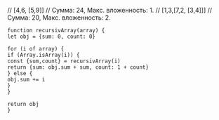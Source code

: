 // [4,6, [5,9]] // Сумма: 24, Макс. вложенность: 1.
// [1,3,[7,2, [3,4]]] // Сумма: 20, Макс. вложенность: 2.

```
function recursivArray(array) {
let obj = {sum: 0, count: 0}

for (i of array) {
if (Array.isArray(i)) {
const {sum,count} = recursivArray(i)
return {sum: obj.sum + sum, count: 1 + count}
} else {
obj.sum += i
}
}

return obj
}
```
